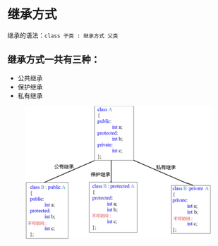 # 继承方式

继承的语法：`class 子类 : 继承方式 父类`

## **继承方式一共有三种：**

* 公共继承
* 保护继承
* 私有继承

<figure><img src="../../../.gitbook/assets/image (3).png" alt=""><figcaption></figcaption></figure>


